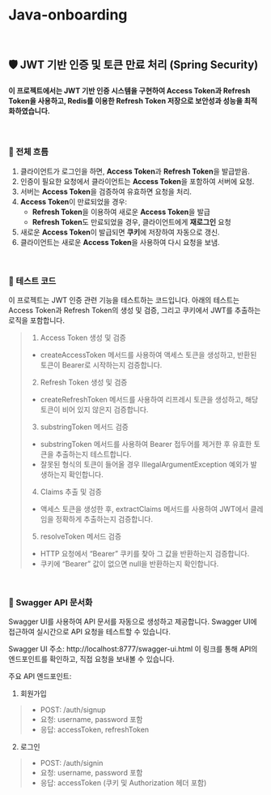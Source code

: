 # Java-onboarding

<br/>

## 🛡️ JWT 기반 인증 및 토큰 만료 처리 (Spring Security)
#### 이 프로젝트에서는 JWT 기반 인증 시스템을 구현하여 Access Token과 Refresh Token을 사용하고, Redis를 이용한 Refresh Token 저장으로 보안성과 성능을 최적화하였습니다.

<br/>

### 📌 전체 흐름
1. 클라이언트가 로그인을 하면, **Access Token**과 **Refresh Token**을 발급받음.
2. 인증이 필요한 요청에서 클라이언트는 **Access Token**을 포함하여 서버에 요청.
3. 서버는 **Access Token**을 검증하여 유효하면 요청을 처리.
4. **Access Token**이 만료되었을 경우:
   - **Refresh Token**을 이용하여 새로운 **Access Token**을 발급
   - **Refresh Token**도 만료되었을 경우, 클라이언트에게 **재로그인** 요청
5. 새로운 **Access Token**이 발급되면 **쿠키**에 저장하여 자동으로 갱신.
6. 클라이언트는 새로운 **Access Token**을 사용하여 다시 요청을 보냄.

<br/>

### 🚀 테스트 코드
이 프로젝트는 JWT 인증 관련 기능을 테스트하는 코드입니다. 아래의 테스트는 Access Token과 Refresh Token의 생성 및 검증, 그리고 쿠키에서 JWT를 추출하는 로직을 포함합니다.
> 1. Access Token 생성 및 검증
> * createAccessToken 메서드를 사용하여 액세스 토큰을 생성하고, 반환된 토큰이 Bearer로 시작하는지 검증합니다.
> 2. Refresh Token 생성 및 검증
> * createRefreshToken 메서드를 사용하여 리프레시 토큰을 생성하고, 해당 토큰이 비어 있지 않은지 검증합니다.
> 3. substringToken 메서드 검증
> * substringToken 메서드를 사용하여 Bearer 접두어를 제거한 후 유효한 토큰을 추출하는지 테스트합니다.
> * 잘못된 형식의 토큰이 들어올 경우 IllegalArgumentException 예외가 발생하는지 확인합니다.
> 4. Claims 추출 및 검증
> * 액세스 토큰을 생성한 후, extractClaims 메서드를 사용하여 JWT에서 클레임을 정확하게 추출하는지 검증합니다.
> 5. resolveToken 메서드 검증
> * HTTP 요청에서 “Bearer” 쿠키를 찾아 그 값을 반환하는지 검증합니다. 
> * 쿠키에 “Bearer” 값이 없으면 null을 반환하는지 확인합니다.

<br/>

### 📜 Swagger API 문서화
Swagger UI를 사용하여 API 문서를 자동으로 생성하고 제공합니다.
Swagger UI에 접근하여 실시간으로 API 요청을 테스트할 수 있습니다.

Swagger UI 주소:
http://localhost:8777/swagger-ui.html
이 링크를 통해 API의 엔드포인트를 확인하고, 직접 요청을 보내볼 수 있습니다.

주요 API 엔드포인트:
1. 회원가입
> - POST: /auth/signup 
> - 요청: username, password 포함
> - 응답: accessToken, refreshToken
2.	로그인
> - POST: /auth/signin 
> - 요청: username, password 포함 
> - 응답: accessToken (쿠키 및 Authorization 헤더 포함)
